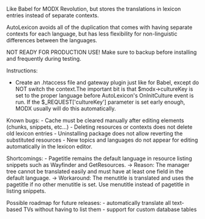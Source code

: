 Like Babel for MODX Revolution, but stores the translations in lexicon entries instead of separate contexts.

AutoLexicon avoids all of the duplication that comes with having separate contexts for each language, but has less flexibility for non-linguistic differences between the languages.

NOT READY FOR PRODUCTION USE! Make sure to backup before installing and frequently during testing.

Instructions:
- Create an .htaccess file and gateway plugin just like for Babel, except do NOT switch the context.The important bit is that $modx->cultureKey is set to the proper language before AutoLexicon's OnInitCulture event is run. If the $_REQUEST['cultureKey'] parameter is set early enough, MODX usually will do this automatically.

Known bugs:
    - Cache must be cleared manually after editing elements (chunks, snippets, etc...)
    - Deleting resources or contexts does not delete old lexicon entries
    - Uninstalling package does not allow reverting the substituted resources
    - New topics and languages do not appear for editing automatically in the lexicon editor.


Shortcomings:
    - Pagetitle remains the default language in resource listing snippets such as Wayfinder and GetResources.
        -> Reason: The manager tree cannot be translated easily and must have at least one field in the default language.
        -> Workaround: The menutitle is translated and uses the pagetitle if no other menutitle is set. Use menutitle instead of pagetitle in listing snippets.


Possible roadmap for future releases:
    - automatically translate all text-based TVs without having to list them
    - support for custom database tables

